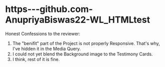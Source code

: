 # https---github.com-AnupriyaBiswas22-WL_HTMLtest

Honest Confessions to the reviewer:
1. The "benifit" part of the Project is not properly Responsive. That's why, I've hidden it in the Media Query.
2. I could not yet blend the Background image to the Testimony Cards.
3. I think, rest of it is fine.
